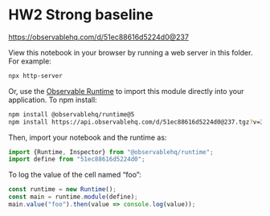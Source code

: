# HW2 Strong baseline

https://observablehq.com/d/51ec88616d5224d0@237

View this notebook in your browser by running a web server in this folder. For
example:

~~~sh
npx http-server
~~~

Or, use the [Observable Runtime](https://github.com/observablehq/runtime) to
import this module directly into your application. To npm install:

~~~sh
npm install @observablehq/runtime@5
npm install https://api.observablehq.com/d/51ec88616d5224d0@237.tgz?v=3
~~~

Then, import your notebook and the runtime as:

~~~js
import {Runtime, Inspector} from "@observablehq/runtime";
import define from "51ec88616d5224d0";
~~~

To log the value of the cell named “foo”:

~~~js
const runtime = new Runtime();
const main = runtime.module(define);
main.value("foo").then(value => console.log(value));
~~~
